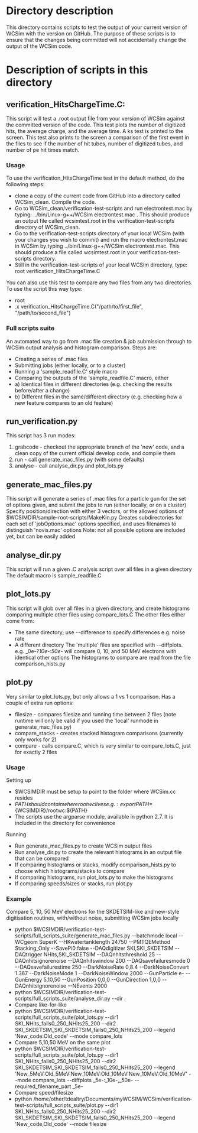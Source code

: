 # Directory description

This directory contains scripts to test the output of your current version of WCSim with the version on GitHub. 
The purpose of these scripts is to ensure that the changes being committed will not accidentally change the output of the WCSim code. 

# Description of scripts in this directory

## verification_HitsChargeTime.C: 

This script will test a .root output file from your version of WCSim against the committed version of the code. 
This test plots the number of digitized hits, the average charge, and the average time. 
A ks test is printed to the screen. This test also prints to the screen a comparison of the first event in the files to see if the number of hit tubes, number of digitized tubes, and number of pe hit times match. 

### Usage
To use the verification_HitsChargeTime test in the default method, do the following steps:
* clone a copy of the current code from GitHub into a directory called WCSim_clean. Compile the code. 
* Go to WCSim_clean/verification-test-scripts and run electrontest.mac by typing: ../bin/Linux-g++/WCSim electrontest.mac . This should produce an output file called wcsimtest.root in the verification-test-scripts directory of WCSim_clean. 
* Go to the verification-test-scripts directory of your local WCSim (with your changes you wish to commit) and run the macro electrontest.mac in WCSim by typing ../bin/Linux-g++/WCSim electrontest.mac. This should produce a file called wcsimtest.root in your verification-test-scripts directory. 
* Still in the verification-test-scripts of your local WCSim directory, type: root verification_HitsChargeTime.C

You can also use this test to compare any two files from any two directories. To use the script this way type:
* root 
* .x verification_HitsChargeTime.C("/path/to/first_file", "/path/to/second_file")




### Full scripts suite

An automated way to go from .mac file creation & job submission through to WCSim output analysis and histogram comparison. Steps are:
 * Creating a series of .mac files
 * Submitting jobs (either locally, or to a cluster)
 * Running a 'sample_readfile.C' style macro
 * Comparing the outputs of the 'sample_readfile.C' macro, either 
 * a) Identical files in different directories (e.g. checking the results before/after a change)
 * b) Different files in the same/different directory (e.g. checking how a new feature compares to an old feature)

## run_verification.py

This script has 3 run modes:
1. grabcode - checkout the appropriate branch of the 'new' code, and a clean copy of the current official develop code, and compile them
2. run - call generate_mac_files.py (with some defaults)
3. analyse - call analyse_dir.py and plot_lots.py

## generate_mac_files.py

This script will generate a series of .mac files for a particle gun for the set of options given, and submit the jobs to run (either locally, or on a cluster)
Specify position/direction with either 3 vectors, or the allowed options of $WCSIMDIR/sample-root-scripts/MakeKin.py
Creates subdirectories for each set of 'jobOptions.mac' options specified, and uses filenames to distinguish 'novis.mac' options
Note: not all possible options are included yet, but can be easily added

## analyse_dir.py

This script will run a given .C analysis script over all files in a given directory
The default macro is sample_readfile.C

## plot_lots.py

This script will glob over all files in a given directory, and create histograms comparing multiple other files using compare_lots.C
The other files either come from:
* The same directory; use --difference to specify differences e.g. noise rate
* A different directory
The 'multiple' files are specified with --diffplots. e.g. _0e-?_10e-:50e-_ will compare 0, 10, and 50 MeV electrons with identical other options
The histograms to compare are read from the file comparison_hists.py

## plot.py

Very similar to plot_lots.py, but only allows a 1 vs 1 comparison. Has a couple of extra run options:
* filesize - compares filesize and running time between 2 files (note runtime will only be valid if you used the 'local' runmode in generate_mac_files.py)
* compare_stacks - creates stacked histogram comparisons (currently only works for 2)
* compare - calls compare.C, which is very similar to compare_lots.C, just for exactly 2 files

### Usage

Setting up
* $WCSIMDIR must be setup to point to the folder where WCSim.cc resides
* $PATH should contain where rootwc lives e.g.:
export PATH=${WCSIMDIR}/rootwc:${PATH}
* The scripts use the argparse module, available in python 2.7. It is included in the directory for convenience

Running
* Run generate_mac_files.py to create WCSim output files
* Run analyse_dir.py to create the relevant histograms in an output file that can be compared
* If comparing histograms or stacks, modify comparison_hists.py to choose which histograms/stacks to compare
* If comparing histograms, run plot_lots.py to make the histograms
* If comparing speeds/sizes or stacks, run plot.py

### Example

Compare 5, 10, 50 MeV electrons for the SKDETSIM-like and new-style digitisation routines, with/without noise, submitting WCSim jobs locally
* python $WCSIMDIR/verification-test-scripts/full_scripts_suite/generate_mac_files.py --batchmode local --WCgeom SuperK --HKwatertanklength 24750 --PMTQEMethod Stacking_Only --SavePi0 false --DAQdigitizer SKI,SKI_SKDETSIM --DAQtrigger NHits,SKI_SKDETSIM --DAQnhitsthreshold 25 --DAQnhitsignorenoise --DAQnhitswindow 200 --DAQsavefailuresmode 0 --DAQsavefailurestime 250  --DarkNoiseRate 0,8.4 --DarkNoiseConvert 1.367 --DarkNoiseMode 1 --DarkNoiseWindow 2000 --GunParticle e- --GunEnergy 5,10,50 --GunPosition 0,0,0 --GunDirection 1,0,0 --DAQnhitsignorenoise --NEvents 2000
* python $WCSIMDIR/verification-test-scripts/full_scripts_suite/analyse_dir.py --dir .
* Compare like-for-like
 * python $WCSIMDIR/verification-test-scripts/full_scripts_suite/plot_lots.py --dir1 SKI_NHits_fails0_250_NHits25_200 --dir2 SKI_SKDETSIM_SKI_SKDETSIM_fails0_250_NHits25_200 --legend 'New_code:Old_code' --mode compare_lots
* Compare 5,10,50 MeV on the same plot
 * python $WCSIMDIR/verification-test-scripts/full_scripts_suite/plot_lots.py --dir1 SKI_NHits_fails0_250_NHits25_200 --dir2 SKI_SKDETSIM_SKI_SKDETSIM_fails0_250_NHits25_200 --legend 'New_5MeV:Old_5MeV:New_10MeV:Old_10MeV:New_10MeV:Old_10MeV' --mode compare_lots --diffplots _5e-:_10e-,_50e- --required_filename_part _5e-
* Compare speed/filesize
 * python /home/other/tdealtry/Documents/myWCSIM/WCSim/verification-test-scripts/full_scripts_suite/plot.py --dir1 SKI_NHits_fails0_250_NHits25_200 --dir2 SKI_SKDETSIM_SKI_SKDETSIM_fails0_250_NHits25_200 --legend 'New_code,Old_code' --mode filesize
